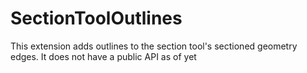 # SectionToolOutlines

This extension adds outlines to the section tool's sectioned geometry edges. It does not have a public API as of yet


